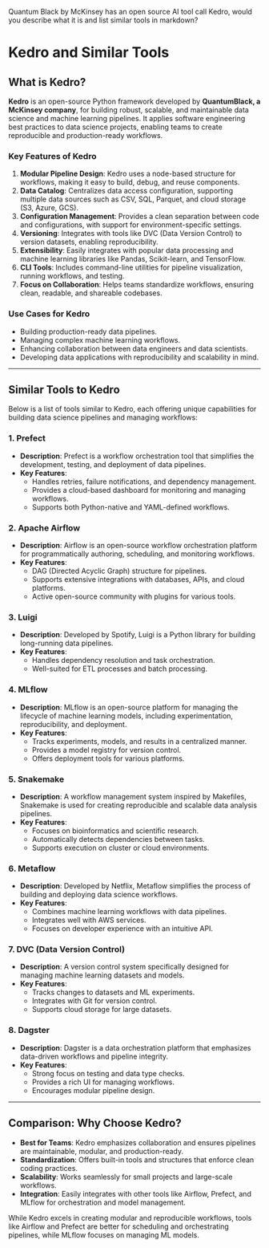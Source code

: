 Quantum Black by McKinsey has an open source AI tool call Kedro, would you describe what it is and list similar tools in markdown?

# Kedro and Similar Tools

## What is Kedro?

**Kedro** is an open-source Python framework developed by **QuantumBlack, a McKinsey company**, for building robust, scalable, and maintainable data science and machine learning pipelines. It applies software engineering best practices to data science projects, enabling teams to create reproducible and production-ready workflows.

### Key Features of Kedro

1. **Modular Pipeline Design**: Kedro uses a node-based structure for workflows, making it easy to build, debug, and reuse components.
2. **Data Catalog**: Centralizes data access configuration, supporting multiple data sources such as CSV, SQL, Parquet, and cloud storage (S3, Azure, GCS).
3. **Configuration Management**: Provides a clean separation between code and configurations, with support for environment-specific settings.
4. **Versioning**: Integrates with tools like DVC (Data Version Control) to version datasets, enabling reproducibility.
5. **Extensibility**: Easily integrates with popular data processing and machine learning libraries like Pandas, Scikit-learn, and TensorFlow.
6. **CLI Tools**: Includes command-line utilities for pipeline visualization, running workflows, and testing.
7. **Focus on Collaboration**: Helps teams standardize workflows, ensuring clean, readable, and shareable codebases.

### Use Cases for Kedro

- Building production-ready data pipelines.
- Managing complex machine learning workflows.
- Enhancing collaboration between data engineers and data scientists.
- Developing data applications with reproducibility and scalability in mind.

---

## Similar Tools to Kedro

Below is a list of tools similar to Kedro, each offering unique capabilities for building data science pipelines and managing workflows:

### 1. Prefect
- **Description**: Prefect is a workflow orchestration tool that simplifies the development, testing, and deployment of data pipelines.
- **Key Features**:
    - Handles retries, failure notifications, and dependency management.
    - Provides a cloud-based dashboard for monitoring and managing workflows.
    - Supports both Python-native and YAML-defined workflows.

### 2. Apache Airflow
- **Description**: Airflow is an open-source workflow orchestration platform for programmatically authoring, scheduling, and monitoring workflows.
- **Key Features**:
    - DAG (Directed Acyclic Graph) structure for pipelines.
    - Supports extensive integrations with databases, APIs, and cloud platforms.
    - Active open-source community with plugins for various tools.

### 3. Luigi
- **Description**: Developed by Spotify, Luigi is a Python library for building long-running data pipelines.
- **Key Features**:
    - Handles dependency resolution and task orchestration.
    - Well-suited for ETL processes and batch processing.

### 4. MLflow
- **Description**: MLflow is an open-source platform for managing the lifecycle of machine learning models, including experimentation, reproducibility, and deployment.
- **Key Features**:
    - Tracks experiments, models, and results in a centralized manner.
    - Provides a model registry for version control.
    - Offers deployment tools for various platforms.

### 5. Snakemake
- **Description**: A workflow management system inspired by Makefiles, Snakemake is used for creating reproducible and scalable data analysis pipelines.
- **Key Features**:
    - Focuses on bioinformatics and scientific research.
    - Automatically detects dependencies between tasks.
    - Supports execution on cluster or cloud environments.

### 6. Metaflow
- **Description**: Developed by Netflix, Metaflow simplifies the process of building and deploying data science workflows.
- **Key Features**:
    - Combines machine learning workflows with data pipelines.
    - Integrates well with AWS services.
    - Focuses on developer experience with an intuitive API.

### 7. DVC (Data Version Control)
- **Description**: A version control system specifically designed for managing machine learning datasets and models.
- **Key Features**:
    - Tracks changes to datasets and ML experiments.
    - Integrates with Git for version control.
    - Supports cloud storage for large datasets.

### 8. Dagster
- **Description**: Dagster is a data orchestration platform that emphasizes data-driven workflows and pipeline integrity.
- **Key Features**:
    - Strong focus on testing and data type checks.
    - Provides a rich UI for managing workflows.
    - Encourages modular pipeline design.

---

## Comparison: Why Choose Kedro?

- **Best for Teams**: Kedro emphasizes collaboration and ensures pipelines are maintainable, modular, and production-ready.
- **Standardization**: Offers built-in tools and structures that enforce clean coding practices.
- **Scalability**: Works seamlessly for small projects and large-scale workflows.
- **Integration**: Easily integrates with other tools like Airflow, Prefect, and MLflow for orchestration and model management.

While Kedro excels in creating modular and reproducible workflows, tools like Airflow and Prefect are better for scheduling and orchestrating pipelines, while MLflow focuses on managing ML models.